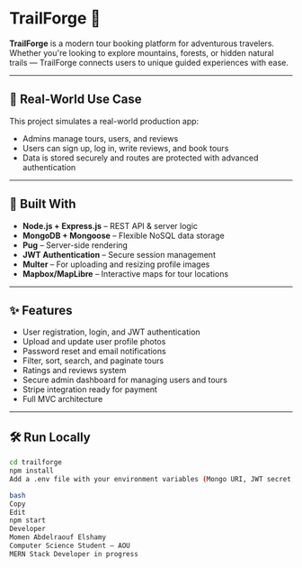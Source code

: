# TrailForge 🥾

**TrailForge** is a modern tour booking platform for adventurous travelers. Whether you're looking to explore mountains, forests, or hidden natural trails — TrailForge connects users to unique guided experiences with ease.

---

## 💼 Real-World Use Case

This project simulates a real-world production app:
- Admins manage tours, users, and reviews
- Users can sign up, log in, write reviews, and book tours
- Data is stored securely and routes are protected with advanced authentication

---

## 🔧 Built With

- **Node.js + Express.js** – REST API & server logic
- **MongoDB + Mongoose** – Flexible NoSQL data storage
- **Pug** – Server-side rendering
- **JWT Authentication** – Secure session management
- **Multer** – For uploading and resizing profile images
- **Mapbox/MapLibre** – Interactive maps for tour locations

---

## ✨ Features

- User registration, login, and JWT authentication
- Upload and update user profile photos
- Password reset and email notifications
- Filter, sort, search, and paginate tours
- Ratings and reviews system
- Secure admin dashboard for managing users and tours
- Stripe integration ready for payment
- Full MVC architecture

---

## 🛠️ Run Locally

```bash
cd trailforge
npm install
Add a .env file with your environment variables (Mongo URI, JWT secret, etc.)

bash
Copy
Edit
npm start
Developer
Momen Abdelraouf Elshamy
Computer Science Student – AOU
MERN Stack Developer in progress
